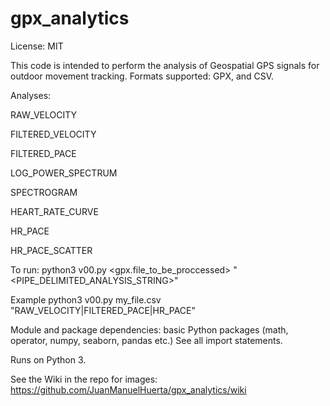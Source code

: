 # gpx_analytics

License: MIT

This code is intended to perform the analysis of Geospatial GPS signals for outdoor movement tracking.
Formats supported: GPX, and CSV.

Analyses:

RAW_VELOCITY

FILTERED_VELOCITY

FILTERED_PACE

LOG_POWER_SPECTRUM

SPECTROGRAM

HEART_RATE_CURVE

HR_PACE

HR_PACE_SCATTER

To run:
python3 v00.py <gpx.file_to_be_proccessed>  "<PIPE_DELIMITED_ANALYSIS_STRING>"

Example
python3 v00.py my_file.csv  "RAW_VELOCITY|FILTERED_PACE|HR_PACE"

Module and package dependencies: basic Python packages (math, operator, numpy, seaborn, pandas etc.) See all import statements.

Runs on Python 3.


See the Wiki in the repo for images:
https://github.com/JuanManuelHuerta/gpx_analytics/wiki


